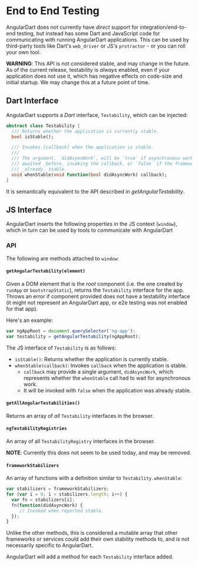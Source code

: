 # End to End Testing


AngularDart does not currently have _direct_ support for integration/end-to-end
testing, but instead has some Dart and JavaScript code for communicating with
running AngularDart applications. This can be used by third-party tools like
Dart's `web_driver` or JS's `protractor` - or you can roll your own tool.

**WARNING**: This API is not considered stable, and may change in the future.
             As of the current release, testability is _always_ enabled, even
             if your application does not use it, which has negative effects on
             code-size and initial startup. We may change this at a future point
             of time.

## Dart Interface

AngularDart supports a _Dart_ interface, `Testability`, which can be injected:

```dart
abstract class Testability {
  /// Returns whether the application is currently stable.
  bool isStable();

  /// Invokes [callback] when the application is stable.
  ///
  /// The argument, `didAsyncWork`, will be `true` if asynchronous work was
  /// awaited _before_ invoking the callback, or `false` if the framework was
  /// _already_ stable.
  void whenStable(void Function(bool didAsyncWork) callback);
}
```

It is semantically equivalent to the API described in _getAngularTestability_.

## JS Interface

AngularDart inserts the following properties in the JS context (`window`),
which in turn can be used by tools to communicate with AngularDart

### API

The following are methods attached to `window`:

#### `getAngularTestability(element)`

Given a DOM element that is the _root_ component (i.e. the one created by
`runApp` or `bootstrapStatic`), returns the `Testability` interface for the
app. Throws an error if component provided does not have a testability
interface (it might not represent an AngularDart app, or e2e testing was not
enabled for that app).

Here's an example:

```js
var ngAppRoot = document.querySelector('ng-app');
var testability = getAngularTestability(ngAppRoot);
```

The JS interface of `Testability` is as follows:

* `isStable()`: Returns whether the application is currently stable.
* `whenStable(callback)`: Invokes `callback` when the application is stable.
  * `callback` may provide a single argument, `didAsyncWork`, which represents
    whether the `whenStable` call had to wait for asynchronous work.
  * It will be invoked with `false` when the application was already stable.

#### `getAllAngularTestabilities()`

Returns an array of _all_ `Testability` interfaces in the browser.

#### `ngTestabilityRegistries`

An array of all `TestabilityRegistry` interfaces in the browser.

**NOTE**: Currently this does not seem to be used today, and may be removed.

#### `frameworkStabilizers`

An array of functions with a definition similar to `Testability.whenStable`:

```js
var stabilizers = frameworkStabilizers;
for (var i = 0; i < stabilizers.length; i++) {
  var fn = stabilizers[i];
  fn(function(didAsyncWork) {
     // Invoked when reported stable.
  });
}
```

Unlike the other methods, this is considered a mutable array that other
frameworks or services could add their own stability methods to, and is not
necessarily specific to AngularDart.

AngularDart will add a method for each `Testability` interface added.
